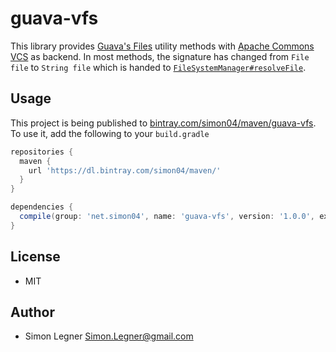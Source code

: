 guava-vfs
=========

This library provides [Guava's Files](http://docs.guava-libraries.googlecode.com/git/javadoc/com/google/common/io/Files.html) utility methods with [Apache Commons VCS](https://commons.apache.org/proper/commons-vfs/) as backend. In most methods, the signature has changed from `File file` to `String file` which is handed to [`FileSystemManager#resolveFile`](https://commons.apache.org/proper/commons-vfs/apidocs/org/apache/commons/vfs2/FileSystemManager.html#resolveFile(java.lang.String)).

Usage
-----
This project is being published to [bintray.com/simon04/maven/guava-vfs](https://bintray.com/simon04/maven/guava-vfs/). To use it, add the following to your `build.gradle`

```gradle
repositories {
  maven {
    url 'https://dl.bintray.com/simon04/maven/'
  }
}

dependencies {
  compile(group: 'net.simon04', name: 'guava-vfs', version: '1.0.0', ext: 'jar')
}
```

License
-------
* MIT

Author
------
* Simon Legner <Simon.Legner@gmail.com>
